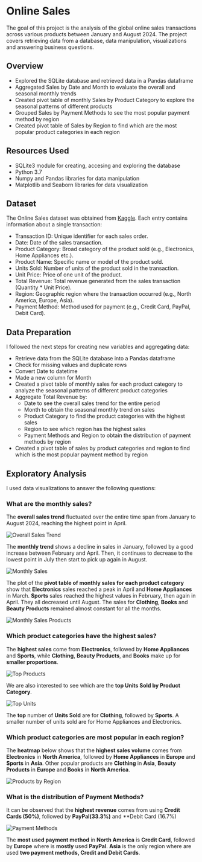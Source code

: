 # Online Sales
The goal of this project is the analysis of the global online sales transactions across various products between January and August 2024. The project covers retrieving data from a database, data manipulation, visualizations and answering business questions.

## Overview
- Explored the SQLite database and retrieved data in a Pandas dataframe
- Aggregated Sales by Date and Month to evaluate the overall and seasonal monthly trends
- Created pivot table of monthly Sales by Product Category to explore the seasonal patterns of different products
- Grouped Sales by Payment Methods to see the most popular payment method by region
- Created pivot table of Sales by Region to find which are the most popular product categories in each region

## Resources Used
- SQLite3 module for creating, accesing and exploring the database
- Python 3.7
- Numpy and Pandas libraries for data manipulation
- Matplotlib and Seaborn libraries for data visualization

## Dataset
The Online Sales dataset was obtained from [Kaggle](https://www.kaggle.com/datasets/shreyanshverma27/online-sales-dataset-popular-marketplace-data). Each entry contains information about a single transaction:

- Transaction ID: Unique identifier for each sales order.
- Date: Date of the sales transaction.
- Product Category: Broad category of the product sold (e.g., Electronics, Home Appliances etc.).
- Product Name: Specific name or model of the product sold.
- Units Sold: Number of units of the product sold in the transaction.
- Unit Price: Price of one unit of the product.
- Total Revenue: Total revenue generated from the sales transaction (Quantity * Unit Price).
- Region: Geographic region where the transaction occurred (e.g., North America, Europe, Asia).
- Payment Method: Method used for payment (e.g., Credit Card, PayPal, Debit Card).

## Data Preparation
I followed the next steps for creating new variables and aggregating data:

-  Retrieve data from the SQLite database into a Pandas dataframe
-  Check for missing values and duplicate rows
-  Convert Date to datetime
-  Made a new column for Month
-  Created a pivot table of monthly sales for each product category to analyze the seasonal patterns of different product categories
- Aggregate Total Revenue by:
     - Date to see the overall sales trend for the entire period
     - Month to obtain the seasonal monthly trend on sales
     - Product Category to find the product categories with the highest sales
     - Region to see which region has the highest sales
     - Payment Methods and Region to obtain the distribution of payment methods by region
- Created a pivot table of sales by product categories and region to find which is the most popular payment method by region


## Exploratory Analysis
I used data visualizations to answer the following questions:

### What are the monthly sales?

The **overall sales trend** fluctuated over the entire time span from January to August 2024, reaching the highest point in April. 

![Overall Sales Trend](da1_overall_sales.png)
<br/>


The **monthly trend** shows a decline in sales in January, followed by a good increase between February and April. Then, it continues to decrease to the lowest point in July then start to pick up again in August.

![Monthly Sales](da1_monthly_sales.png)
<br/>


The plot of the **pivot table of monthly sales for each product category** show that **Electronics** sales reached a peak in April and **Home Appliances** in March. **Sports** sales reached the highest values in February, then again in April. They all decreased until August. The sales for **Clothing**, **Books** and **Beauty Products** remained almost constant for all the months.

![Monthly Sales Products](da1_monthly_prod.png)
<br/>

### Which product categories have the highest sales?

The **highest sales** come from **Electronics**, followed by **Home Appliances** and **Sports**, while **Clothing**, **Beauty Products**, and **Books** make up for **smaller proportions**.

![Top Products](da1_top_prod.png)
<br/>


 We are also interested to see which are the **top Units Sold by Product Category**.

![Top Units](da1_top_units.png)
<br/>
 
 The **top** number of **Units Sold** are for **Clothing**, followed by **Sports**. A smaller number of units sold are for Home Appliances and Electronics.
<br/>


### Which product categories are most popular in each region?

The **heatmap** below shows that the **highest sales volume** comes from **Electronics** in **North America**, followed by **Home Appliances** in **Europe** and
**Sports** in **Asia**. Other popular products are **Clothing** in **Asia**, **Beauty Products** in **Europe** and **Books** in **North America**.

![Products by Region](da1_heatmap.png)
<br/>


### What is the distribution of Payment Methods?

It can be observed that the **highest revenue** comes from using **Credit Cards (50%)**, followed by **PayPal(33.3%)** and **Debit Card (16.7%)

![Payment Methods](da1_pay_method.png)
<br/>


The **most used payment method** in **North America** is **Credit Card**, followed by **Europe** where is **mostly** used **PayPal**. **Asia** is the only region where are used **two payment methods, Credit and Debit Cards**.






